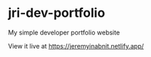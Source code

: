 # jri-dev-portfolio
My simple developer portfolio website

View it live at https://jeremyinabnit.netlify.app/
